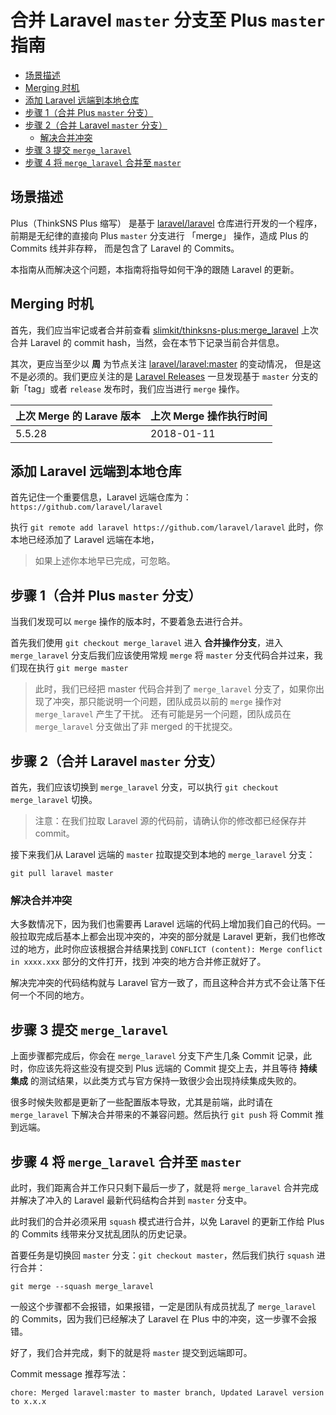 # 合并 Laravel `master` 分支至 Plus `master` 指南

- [场景描述](#overview)
- [Merging 时机](#merging-time)
- [添加 Laravel 远端到本地仓库](#add-laravel-repo)
- [步骤 1（合并 Plus `master` 分支）](#merged-plus-master-branch)
- [步骤 2（合并 Laravel `master` 分支）](#merged-laravel-master-branch)
    - [解决合并冲突](#resolve-conflict)
- [步骤 3 提交 `merge_laravel`](#push-merge-laravel-branch)
- [步骤 4 将 `merge_laravel` 合并至 `master`](#merged-merge-laravel-branch-to-master)

<a name="overview"></a>
## 场景描述

Plus（ThinkSNS Plus 缩写） 是基于 [laravel/laravel](https://github.com/laravel/laravel) 仓库进行开发的一个程序，
前期是无纪律的直接向 Plus `master` 分支进行 「merge」 操作，造成 Plus 的 Commits 线并非存粹，
而是包含了 Laravel 的 Commits。

本指南从而解决这个问题，本指南将指导如何干净的跟随 Laravel 的更新。

<a name="merging-time"></a>
## Merging 时机

首先，我们应当牢记或者合并前查看 [slimkit/thinksns-plus:merge_laravel](https://github.com/slimkit/thinksns-plus/tree/merge_laravel) 上次合并 Laravel 的 commit hash，当然，会在本节下记录当前合并信息。

其次，更应当至少以 **周** 为节点关注 [laravel/laravel:master](https://github.com/laravel/laravel/tree/master) 的变动情况，
但是这不是必须的。我们更应关注的是 [Laravel Releases](https://github.com/laravel/laravel/releases) 一旦发现基于 `master` 分支的新「tag」或者 `release` 发布时，我们应当进行 `merge` 操作。

上次 Merge 的 Larave 版本 | 上次 Merge 操作执行时间
------------------------|----------------------
5.5.28 | 2018-01-11

<a name="add-laravel-repo"></a>
## 添加 Laravel 远端到本地仓库

首先记住一个重要信息，Laravel 远端仓库为：`https://github.com/laravel/laravel`

执行 `git remote add laravel https://github.com/laravel/laravel` 此时，你本地已经添加了 Laravel 远端在本地，

> 如果上述你本地早已完成，可忽略。

<a name="merged-plus-master-branch"></a>
## 步骤 1（合并 Plus `master` 分支）

当我们发现可以 `merge` 操作的版本时，不要着急去进行合并。

首先我们使用 `git checkout merge_laravel` 进入 **合并操作分支**，进入 `merge_laravel` 分支后我们应该使用常规 `merge` 将 `master` 
分支代码合并过来，我们现在执行 `git merge master`

> 此时，我们已经把 master 代码合并到了 `merge_laravel` 分支了，如果你出现了冲突，那只能说明一个问题，团队成员以前的 `merge` 操作对 `merge_laravel` 产生了干扰。
> 还有可能是另一个问题，团队成员在 `merge_laravel` 分支做出了非 merged 的干扰提交。

<a name="merged-laravel-master-branch"></a>
## 步骤 2（合并 Laravel `master` 分支）

首先，我们应该切换到 `merge_laravel` 分支，可以执行 `git checkout merge_laravel` 切换。

> 注意：在我们拉取 Laravel 源的代码前，请确认你的修改都已经保存并 commit。

接下来我们从 Laravel 远端的 `master` 拉取提交到本地的 `merge_laravel` 分支：

```shell
git pull laravel master
```

<a name="resolve-conflict"></a>
### 解决合并冲突

大多数情况下，因为我们也需要再 Laravel 远端的代码上增加我们自己的代码。一般拉取完成后基本上都会出现冲突的，冲突的部分就是 Laravel 更新，我们也修改过的地方，此时你应该根据合并结果找到 `CONFLICT (content): Merge conflict in xxxx.xxx` 部分的文件打开，找到
冲突的地方合并修正就好了。

解决完冲突的代码结构就与 Laravel 官方一致了，而且这种合并方式不会让落下任何一个不同的地方。

<a name="push-merge-laravel-branch"></a>
## 步骤 3 提交 `merge_laravel`

上面步骤都完成后，你会在 `merge_laravel` 分支下产生几条 Commit 记录，此时，你应该先将这些没有提交到 Plus 远端的 Commit 提交上去，并且等待 **持续集成** 的测试结果，以此类方式与官方保持一致很少会出现持续集成失败的。

很多时候失败都是更新了一些配置版本导致，尤其是前端，此时请在 `merge_laravel`
 下解决合并带来的不兼容问题。然后执行 `git push` 将 Commit 推到远端。

<a name="merged-merge-laravel-branch-to-master"></a>
## 步骤 4 将 `merge_laravel` 合并至 `master`

此时，我们距离合并工作只只剩下最后一步了，就是将 `merge_laravel` 合并完成并解决了冲入的 Laravel 最新代码结构合并到 `master` 分支中。

此时我们的合并必须采用 `squash` 模式进行合并，以免 Laravel 的更新工作给 Plus 的 Commits 线带来分叉扰乱团队的历史记录。

首要任务是切换回 `master` 分支：`git checkout master`，然后我们执行 `squash` 进行合并：

```shell
git merge --squash merge_laravel
```

一般这个步骤都不会报错，如果报错，一定是团队有成员扰乱了 `merge_laravel` 的 Commits，因为我们已经解决了 Laravel 在 Plus 中的冲突，这一步骤不会报错。

好了，我们合并完成，剩下的就是将 `master` 提交到远端即可。

Commit message 推荐写法：

```
chore: Merged laravel:master to master branch, Updated Laravel version to x.x.x
```
